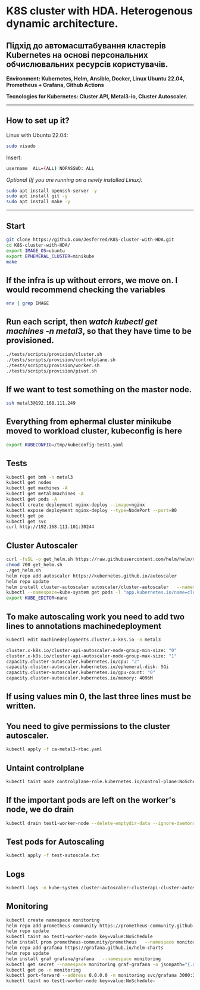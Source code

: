# K8S cluster with HDA. Heterogenous dynamic architecture.
## Підхід до автомасштабування кластерів Kubernetes на основі персональних обчислювальних ресурсів користувачів.

**Environment: Kubernetes, Helm, Ansible, Docker, Linux Ubuntu 22.04, Prometheus + Grafana, Github Actions**

**Tecnologies for Kubernetes: Cluster API, Metal3-io, Cluster Autoscaler.**
____

## How to set up it?
Linux with Ubuntu 22.04:
```bash
sudo visudo
```
Insert:
```bash
username  ALL=(ALL) NOPASSWD: ALL
```
*Optional (If you are running on a newly installed Linux):*
```bash
sudo apt install openssh-server -y
sudo apt install git -y
sudo apt install make -y
```
____
## Start
```bash
git clone https://github.com/Jesferred/K8S-cluster-with-HDA.git
cd K8S-cluster-with-HDA/
export IMAGE_OS=ubuntu
export EPHEMERAL_CLUSTER=minikube
make
```
## If the infra is up without errors, we move on. I would recommend checking the variables
```bash
env | grep IMAGE
```
## Run each script, then *watch kubectl get machines -n metal3*, so that they have time to be provisioned.
```bash
./tests/scripts/provision/cluster.sh
./tests/scripts/provision/controlplane.sh
./tests/scripts/provision/worker.sh
./tests/scripts/provision/pivot.sh
```
## If we want to test something on the master node.
```bash
ssh metal3@192.168.111.249
```
## Everything from ephermal cluster minikube moved to workload cluster, kubeconfig is here
```bash
export KUBECONFIG=/tmp/kubeconfig-test1.yaml
```
## Tests
```bash
kubectl get bmh -n metal3
kubectl get nodes
kubectl get machines -A
kubectl get metal3machines -A
kubectl get pods -A
kubectl create deployment nginx-deploy --image=nginx
kubectl expose deployment nginx-deploy --type=NodePort --port=80
kubectl get po
kubectl get svc
curl http://192.168.111.101:30244
```

## Cluster Autoscaler
```bash
curl -fsSL -o get_helm.sh https://raw.githubusercontent.com/helm/helm/main/scripts/get-helm-3
chmod 700 get_helm.sh
./get_helm.sh
helm repo add autoscaler https://kubernetes.github.io/autoscaler
helm repo update
helm install cluster-autoscaler autoscaler/cluster-autoscaler   --namespace kube-system   --set cloudProvider=clusterapi   --set autoDiscovery.clusterName=test1   --set extraArgs.scale-down-delay-after-add=10m   --set extraArgs.scale-down-unneeded-time=10m   --set clusterAPIWorkloadKubeconfigPath=/tmp/kubeconfig-test1.yaml --set extraArgs.scale-down-utilization-threshold=0.2 --set extraArgs.scan-interval=1m --set extraArgs.max-node-provision-time=30m
kubectl --namespace=kube-system get pods -l "app.kubernetes.io/name=clusterapi-cluster-autoscaler,app.kubernetes.io/instance=cluster-autoscaler"
export KUBE_EDITOR=nano
```
## To make autoscaling work you need to add two lines to annotations machinedeployment
```bash
kubectl edit machinedeployments.cluster.x-k8s.io -n metal3

cluster.x-k8s.io/cluster-api-autoscaler-node-group-min-size: "0"
cluster.x-k8s.io/cluster-api-autoscaler-node-group-max-size: "1"
capacity.cluster-autoscaler.kubernetes.io/cpu: "2"
capacity.cluster-autoscaler.kubernetes.io/ephemeral-disk: 5Gi
capacity.cluster-autoscaler.kubernetes.io/gpu-count: "0"
capacity.cluster-autoscaler.kubernetes.io/memory: 4096M
```
## **If using values min 0, the last three lines must be written.**
## You need to give permissions to the cluster autoscaler.
```bash
kubectl apply -f ca-metal3-rbac.yaml
```
## Untaint controlplane
```bash
kubectl taint node controlplane-role.kubernetes.io/control-plane:NoSchedule-
```
## If the important pods are left on the worker's node, we do drain
```bash
kubectl drain test1-worker-node --delete-emptydir-data --ignore-daemonsets
```
## Test pods for Autoscaling
```bash
kubectl apply -f test-autoscale.txt
```
## Logs
```bash
kubectl logs -n kube-system cluster-autoscaler-clusterapi-cluster-autoscaler-cdcf8fbb89496b --tail 200 -f
```
## Monitoring
```bash
kubectl create namespace monitoring
helm repo add prometheus-community https://prometheus-community.github.io/helm-charts
helm repo update
kubectl taint no test1-worker-node key=value:NoSchedule
helm install prom prometheus-community/prometheus   --namespace monitoring   --set server.persistentVolume.enabled=false
helm repo add grafana https://grafana.github.io/helm-charts
helm repo update
helm install graf grafana/grafana   --namespace monitoring
kubectl get secret --namespace monitoring graf-grafana -o jsonpath="{.data.admin-password}" | base64 --decode ; echo
kubectl get po -n monitoring
kubectl port-forward --address 0.0.0.0 -n monitoring svc/grafana 3000:3000
kubectl taint no test1-worker-node key=value:NoSchedule-
```
